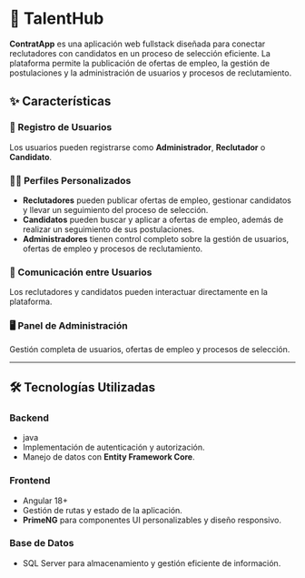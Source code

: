 # 🚀 TalentHub

**ContratApp** es una aplicación web fullstack diseñada para conectar reclutadores con candidatos en un proceso de selección eficiente. La plataforma permite la publicación de ofertas de empleo, la gestión de postulaciones y la administración de usuarios y procesos de reclutamiento.

## ✨ Características

### 📜 Registro de Usuarios
Los usuarios pueden registrarse como **Administrador**, **Reclutador** o **Candidato**.

### 🧑‍💼 Perfiles Personalizados
- **Reclutadores** pueden publicar ofertas de empleo, gestionar candidatos y llevar un seguimiento del proceso de selección.
- **Candidatos** pueden buscar y aplicar a ofertas de empleo, además de realizar un seguimiento de sus postulaciones.
- **Administradores** tienen control completo sobre la gestión de usuarios, ofertas de empleo y procesos de reclutamiento.

### 💬 Comunicación entre Usuarios
Los reclutadores y candidatos pueden interactuar directamente en la plataforma.

### 🖥️ Panel de Administración
Gestión completa de usuarios, ofertas de empleo y procesos de selección.

---

## 🛠️ Tecnologías Utilizadas

### **Backend**
- java
- Implementación de autenticación y autorización.
- Manejo de datos con **Entity Framework Core**.

### **Frontend**
- Angular 18+
- Gestión de rutas y estado de la aplicación.
- **PrimeNG** para componentes UI personalizables y diseño responsivo.

### **Base de Datos**
- SQL Server para almacenamiento y gestión eficiente de información.
